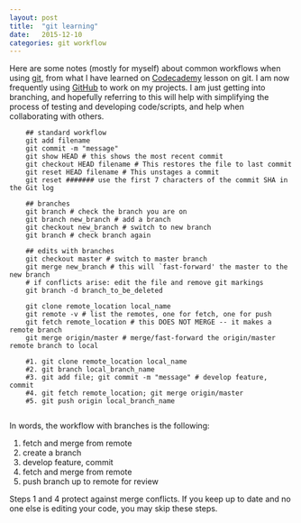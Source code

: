 ```yaml
---
layout: post
title:  "git learning"
date:   2015-12-10
categories: git workflow
---
```


Here are some notes (mostly for myself) about common workflows when using [git][git-link], from what I have learned on [Codecademy][codecademy-git] lesson on git. I am now frequently using [GitHub][github] to work on my projects. I am just getting into branching, and hopefully referring to this will help with simplifying the process of testing and developing code/scripts, and help when collaborating with others.

```
	## standard workflow
	git add filename
	git commit -m "message"
	git show HEAD # this shows the most recent commit
	git checkout HEAD filename # This restores the file to last commit
	git reset HEAD filename # This unstages a commit
	git reset ####### use the first 7 characters of the commit SHA in the Git log

	## branches
	git branch # check the branch you are on
	git branch new_branch # add a branch
	git checkout new_branch # switch to new branch
	git branch # check branch again
	
	## edits with branches
	git checkout master # switch to master branch
	git merge new_branch # this will `fast-forward' the master to the new branch
	# if conflicts arise: edit the file and remove git markings
	git branch -d branch_to_be_deleted

	git clone remote_location local_name
	git remote -v # list the remotes, one for fetch, one for push
	git fetch remote_location # this DOES NOT MERGE -- it makes a remote branch
	git merge origin/master # merge/fast-forward the origin/master remote branch to local
	
	#1. git clone remote_location local_name
	#2. git branch local_branch_name
	#3. git add file; git commit -m "message" # develop feature, commit
	#4. git fetch remote_location; git merge origin/master
	#5. git push origin local_branch_name
	
```

In words, the workflow with branches is the following:

1. fetch and merge from remote
2. create a branch
3. develop feature, commit
4. fetch and merge from remote
5. push branch up to remote for review

Steps 1 and 4 protect against merge conflicts. If you keep up to date and no one else is editing your code, you may skip these steps.

[git-link]: https://git-scm.com
[codecademy-git]: https://www.codecademy.com/learn/learn-git
[github]: https://training.github.com/classes/introduction/